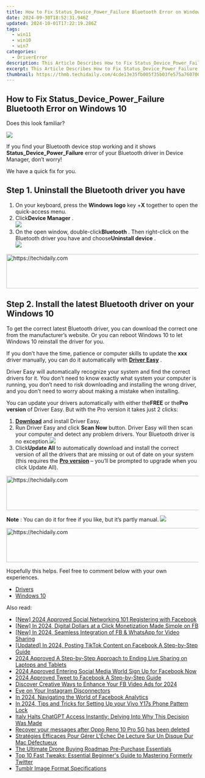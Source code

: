 ```yaml
---
title: How to Fix Status_Device_Power_Failure Bluetooth Error on Windows 10
date: 2024-09-30T18:52:31.946Z
updated: 2024-10-01T17:22:19.286Z
tags:
  - win11
  - win10
  - win7
categories:
  - DriverError
description: This Article Describes How to Fix Status_Device_Power_Failure Bluetooth Error on Windows 10
excerpt: This Article Describes How to Fix Status_Device_Power_Failure Bluetooth Error on Windows 10
thumbnail: https://thmb.techidaily.com/4cde13e35fb005f35b03fe575a760700ef2f31716bcebcb3bdb2d428b2778fad.jpg
---
```


## How to Fix Status_Device_Power_Failure Bluetooth Error on Windows 10

Does this look familiar?

![](https://images.drivereasy.com/wp-content/uploads/2017/08/img_59898309af0af.png)

 If you find your Bluetooth device stop working and it shows **Status\_Device\_Power\_Failure**  error of your Bluetooth driver in Device Manager, don’t worry!

We have a quick fix for you.

## Step 1\. Uninstall the Bluetooth driver you have

1. On your keyboard, press the **Windows logo** key +**X** together to open the quick-access menu.
2. Click**Device Manager** .  
![](https://images.drivereasy.com/wp-content/uploads/2017/08/img_598984ad63bff.png)
3. On the open window, double-click**Bluetooth** . Then right-click on the Bluetooth driver you have and choose**Uninstall device** .  
![](https://images.drivereasy.com/wp-content/uploads/2018/11/img_5be940bc40e71.jpg)

<!-- affiliate ads begin -->
<a href="https://appsumo.8odi.net/c/5597632/2075462/7443" target="_top" id="2075462">
  <img src="//a.impactradius-go.com/display-ad/7443-2075462" border="0" alt="https://techidaily.com" width="728" height="90"/>
</a>
<img height="0" width="0" src="https://appsumo.8odi.net/i/5597632/2075462/7443" style="position:absolute;visibility:hidden;" border="0" />
<!-- affiliate ads end -->

## Step 2\. Install the latest Bluetooth driver on your Windows 10

 To get the correct latest Bluetooth driver, you can download the correct one from the manufacturer’s website. Or you can reboot Windows 10 to let Windows 10 reinstall the driver for you.

 If you don’t have the time, patience or computer skills to update the   **xxx**  driver manually, you can do it automatically with **[Driver Easy](https://tools.techidaily.com/drivereasy/download/)**  .

 Driver Easy will automatically recognize your system and find the correct drivers for it. You don’t need to know exactly what system your computer is running, you don’t need to risk downloading and installing the wrong driver, and you don’t need to worry about making a mistake when installing.

 You can update your drivers automatically with either the**FREE** or the**Pro version** of Driver Easy. But with the Pro version it takes just 2 clicks:

1. **[Download](https://tools.techidaily.com/drivereasy/download/)**   and install Driver Easy.
2. Run Driver Easy and click **Scan Now** button. Driver Easy will then scan your computer and detect any problem drivers. Your Bluetooth driver is no exception.![](https://images.drivereasy.com/wp-content/uploads/2017/08/img_59898889afa26.jpg)
3. Click**Update All** to automatically download and install the correct version of all the drivers that are missing or out of date on your system (this requires the **[Pro version](https://tools.techidaily.com/drivereasy/download/)**  – you’ll be prompted to upgrade when you click Update All).  

<!-- affiliate ads begin -->
<a href="https://appsumo.8odi.net/c/5597632/2144298/7443" target="_top" id="2144298">
  <img src="//a.impactradius-go.com/display-ad/7443-2144298" border="0" alt="https://techidaily.com" width="728" height="90"/>
</a>
<img height="0" width="0" src="https://appsumo.8odi.net/i/5597632/2144298/7443" style="position:absolute;visibility:hidden;" border="0" />
<!-- affiliate ads end -->

**Note**  : You can do it for free if you like, but it’s partly manual. ![](https://images.drivereasy.com/wp-content/uploads/2017/08/img_598a6a30c804d.jpg)

<!-- affiliate ads begin -->
<a href="https://appsumo.8odi.net/c/5597632/2118311/7443" target="_top" id="2118311">
  <img src="//a.impactradius-go.com/display-ad/7443-2118311" border="0" alt="https://techidaily.com" width="728" height="90"/>
</a>
<img height="0" width="0" src="https://appsumo.8odi.net/i/5597632/2118311/7443" style="position:absolute;visibility:hidden;" border="0" />
<!-- affiliate ads end -->

 Hopefully this helps. Feel free to comment below with your own experiences.

* [Drivers](https://tools.techidaily.com/drivereasy/download/)
* [Windows 10](https://tools.techidaily.com/drivereasy/download/)

<ins class="adsbygoogle"
     style="display:block"
     data-ad-format="autorelaxed"
     data-ad-client="ca-pub-7571918770474297"
     data-ad-slot="1223367746"></ins>

<ins class="adsbygoogle"
     style="display:block"
     data-ad-client="ca-pub-7571918770474297"
     data-ad-slot="8358498916"
     data-ad-format="auto"
     data-full-width-responsive="true"></ins>

<span class="atpl-alsoreadstyle">Also read:</span>
<div><ul>
<li><a href="https://facebook-video-files.techidaily.com/new-2024-approved-social-networking-101-registering-with-facebook/"><u>[New] 2024 Approved Social Networking 101 Registering with Facebook</u></a></li>
<li><a href="https://facebook-video-files.techidaily.com/new-in-2024-digital-dollars-at-a-click-monetization-made-simple-on-fb/"><u>[New] In 2024, Digital Dollars at a Click Monetization Made Simple on FB</u></a></li>
<li><a href="https://facebook-video-files.techidaily.com/new-in-2024-seamless-integration-of-fb-and-whatsapp-for-video-sharing/"><u>[New] In 2024, Seamless Integration of FB & WhatsApp for Video Sharing</u></a></li>
<li><a href="https://facebook-video-files.techidaily.com/updated-in-2024-posting-tiktok-content-on-facebook-a-step-by-step-guide/"><u>[Updated] In 2024, Posting TikTok Content on Facebook A Step-by-Step Guide</u></a></li>
<li><a href="https://facebook-video-content.techidaily.com/2024-approved-a-step-by-step-approach-to-ending-live-sharing-on-laptops-and-tablets/"><u>2024 Approved A Step-by-Step Approach to Ending Live Sharing on Laptops and Tablets</u></a></li>
<li><a href="https://facebook-video-files.techidaily.com/2024-approved-entering-social-media-world-sign-up-for-facebook-now/"><u>2024 Approved Entering Social Media World Sign Up for Facebook Now</u></a></li>
<li><a href="https://facebook-video-content.techidaily.com/2024-approved-tweet-to-facebook-a-step-by-step-guide/"><u>2024 Approved Tweet to Facebook A Step-by-Step Guide</u></a></li>
<li><a href="https://facebook-video-files.techidaily.com/discover-creative-ways-to-enhance-your-fb-video-ads-for-2024/"><u>Discover Creative Ways to Enhance Your FB Video Ads for 2024</u></a></li>
<li><a href="https://instagram-clips.techidaily.com/eye-on-your-instagram-disconnectors/"><u>Eye on Your Instagram Disconnectors</u></a></li>
<li><a href="https://facebook-video-files.techidaily.com/in-2024-navigating-the-world-of-facebook-analytics/"><u>In 2024, Navigating the World of Facebook Analytics</u></a></li>
<li><a href="https://android-unlock.techidaily.com/in-2024-tips-and-tricks-for-setting-up-your-vivo-y17s-phone-pattern-lock-by-drfone-android/"><u>In 2024, Tips and Tricks for Setting Up your Vivo Y17s Phone Pattern Lock</u></a></li>
<li><a href="https://tech-revival.techidaily.com/italy-halts-chatgpt-access-instantly-delving-into-why-this-decision-was-made/"><u>Italy Halts ChatGPT Access Instantly: Delving Into Why This Decision Was Made</u></a></li>
<li><a href="https://review-topics.techidaily.com/recover-your-messages-after-oppo-reno-10-pro-5g-has-been-deleted-by-fonelab-android-recover-messages/"><u>Recover your messages after Oppo Reno 10 Pro 5G has been deleted</u></a></li>
<li><a href="https://some-approaches.techidaily.com/strategies-efficaces-pour-gerer-lechec-de-lecture-sur-un-disque-dur-mac-defectueux/"><u>Stratégies Efficaces Pour Gérer L'Échec De Lecture Sur Un Disque Dur Mac Défectueux</u></a></li>
<li><a href="https://fox-direct.techidaily.com/the-ultimate-drone-buying-roadmap-pre-purchase-essentials/"><u>The Ultimate Drone Buying Roadmap Pre-Purchase Essentials</u></a></li>
<li><a href="https://tech-recovery.techidaily.com/top-10-fast-tweaks-essential-beginners-guide-to-mastering-formerly-twitter/"><u>Top 10 Fast Tweaks: Essential Beginner's Guide to Mastering Formerly Twitter</u></a></li>
<li><a href="https://facebook-video-files.techidaily.com/tumblr-image-format-specifications/"><u>Tumblr Image Format Specifications</u></a></li>
</ul></div>

